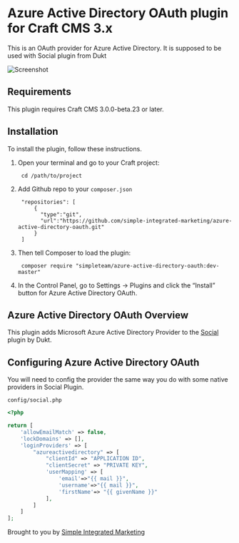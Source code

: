 # Azure Active Directory OAuth plugin for Craft CMS 3.x

This is an OAuth provider for Azure Active Directory. It is supposed to be used with Social plugin from Dukt

![Screenshot](https://azurecomcdn.azureedge.net/cvt-4ba1ac63410bb2bbe9f1c2a7bedc57894bbe9754309d9d380deedcdf7850047e/images/shared/social/azure-icon-250x250.png)

## Requirements

This plugin requires Craft CMS 3.0.0-beta.23 or later.

## Installation

To install the plugin, follow these instructions.

1. Open your terminal and go to your Craft project:

        cd /path/to/project
        
2. Add Github repo to your `composer.json`

        "repositories": [
            {
              "type":"git",
              "url":"https://github.com/simple-integrated-marketing/azure-active-directory-oauth.git"
            }
        ]

3. Then tell Composer to load the plugin:

        composer require "simpleteam/azure-active-directory-oauth:dev-master"

4. In the Control Panel, go to Settings → Plugins and click the “Install” button for Azure Active Directory OAuth.

## Azure Active Directory OAuth Overview

This plugin adds Microsoft Azure Active Directory Provider to the [Social](https://github.com/dukt/social) plugin by Dukt.

## Configuring Azure Active Directory OAuth

You will need to config the provider the same way you do with some native providers in Social Plugin.

`config/social.php`

```php
<?php

return [
    'allowEmailMatch' => false,
    'lockDomains' => [],
    'loginProviders' => [
        "azureactivedirectory" => [
            "clientId" => "APPLICATION ID",
            "clientSecret" => "PRIVATE KEY",
            'userMapping' => [
                'email'=>"{{ mail }}",
                'username'=>"{{ mail }}",
                'firstName'=> "{{ givenName }}"
            ],
        ]
    ]
];
```


Brought to you by [Simple Integrated Marketing](https://simple.com.au)
